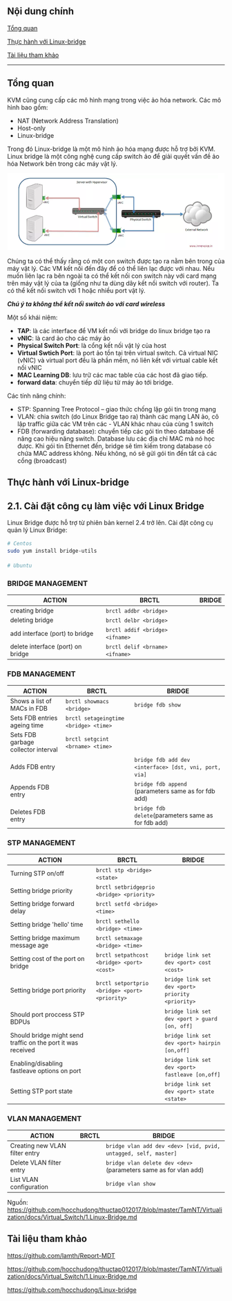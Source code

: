 ## Nội dung chính

[Tổng quan](#tổng-quan)

[Thực hành với Linux-bridge](#thực-hành-với-linux-bridge)

[Tài liệu tham khảo](#tài-liệu-tham-khảo)

___

## Tổng quan

KVM cũng cung cấp các mô hình mạng trong việc ảo hóa network. Các mô hình bao gồm:

- NAT (Network Address Translation)
- Host-only
- Linux-bridge

Trong đó Linux-bridge là một mô hình ảo hóa mạng được hỗ trợ bởi KVM. Linux bridge là một công nghệ cung cấp switch ảo để giải quyết vấn đề ảo hóa Network bên trong các máy vật lý.

<p align="center">
 <img src="../Images/linux-bridge.png" width="">
</p>

Chúng ta có thể thấy rằng có một con switch được tạo ra nằm bên trong của máy vật lý. Các VM kết nối đến đây để có thể liên lạc được với nhau. Nếu muốn liên lạc ra bên ngoài ta có thể kết nối con switch này với card mạng trên máy vật lý của ta (giống như ta dùng dây kết nối switch với router). Ta có thể kết nối switch với 1 hoặc nhiều port vật lý.

**_Chú ý ta không thể kết nối switch ảo với card wireless_**

Một số khái niệm:

- **TAP**: là các interface để VM kết nối với bridge do linux bridge tạo ra
- **vNIC**: là card ảo cho các máy ảo
- **Physical Switch Port**: là cổng kết nối vật lý của host
- **Virtual Swtich Port**: là port ảo tồn tại trên virtual switch. Cả virtual NIC (vNIC) và virtual port đều là phần mềm, nó liên kết với virtual cable kết nối vNIC
- **MAC Learning DB**: lưu trữ các mac table của các host đã giao tiếp.
- **forward data**: chuyển tiếp dữ liệu từ máy ảo tới bridge.

Các tính năng chính:

- STP: Spanning Tree Protocol – giao thức chống lặp gói tin trong mạng
- VLAN: chia switch (do Linux Bridge tạo ra) thành các mạng LAN ảo, cô lập traffic giữa các VM trên các - VLAN khác nhau của cùng 1 switch
- FDB (forwarding database): chuyển tiếp các gói tin theo database để nâng cao hiệu năng switch. Database lưu các địa chỉ MAC mà nó học được. Khi gói tin Ethernet đến, bridge sẽ tìm kiếm trong database có chứa MAC address không. Nếu không, nó sẽ gửi gói tin đến tất cả các cổng (broadcast)

## Thực hành với Linux-bridge

## 2.1. Cài đặt công cụ làm việc với Linux Bridge

Linux Bridge được hỗ trợ từ phiên bản kernel 2.4 trở lên. Cài đặt công cụ quản lý Linux Bridge:

```sh
# Centos
sudo yum install bridge-utils

# Ubuntu

```

### BRIDGE MANAGEMENT

|ACTION|BRCTL|BRIDGE|
|-|-|-|
|creating bridge|`brctl addbr <bridge>`| |
|deleting bridge|`brctl delbr <bridge>`| |
|add interface (port) to bridge| `brctl addif <bridge> <ifname>`| |
|delete interface (port) on bridge |`brctl delif <brname> <ifname>`|  |


### FDB MANAGEMENT

|ACTION|BRCTL|BRIDGE|
|-|-|-|
|Shows a list of MACs in FDB|`brctl showmacs <bridge>`|`bridge fdb show`|
|Sets FDB entries ageing time|`brctl setageingtime  <bridge> <time>`| |
|Sets FDB garbage collector interval|`brctl setgcint <brname> <time>`| |
|Adds FDB entry| |`bridge fdb add dev <interface> [dst, vni, port, via]`|
|Appends FDB entry| |`bridge fdb append` (parameters same as for fdb add)|
|Deletes FDB entry| |`bridge fdb delete`(parameters same as for fdb add)|

### STP MANAGEMENT

|ACTION|BRCTL|BRIDGE|
|-|-|-|
|Turning STP on/off|`brctl stp <bridge> <state>`| |
|Setting bridge priority|`brctl setbridgeprio <bridge> <priority>`| |
|Setting bridge forward delay|`brctl setfd <bridge> <time>`| |
|Setting bridge 'hello' time|`brctl sethello <bridge> <time>`| |
|Setting bridge maximum message age|`brctl setmaxage <bridge> <time>`| |
|Setting cost of the port on bridge|`brctl setpathcost <bridge> <port> <cost>`|`bridge link set dev <port> cost <cost>`|
|Setting bridge port priority|`brctl setportprio <bridge> <port> <priority>`|`bridge link set dev <port> priority <priority>`|
|Should port proccess STP BDPUs| |`bridge link set dev <port > guard [on, off]`|
|Should bridge might send traffic on the port it was received||`bridge link set dev <port> hairpin [on,off]`|
|Enabling/disabling fastleave options on port| |`bridge link set dev <port> fastleave [on,off]`|
|Setting STP port state||`bridge link set dev <port> state <state>`|

### VLAN MANAGEMENT

|ACTION|BRCTL|BRIDGE|
|-|-|-|
|Creating new VLAN filter entry||`bridge vlan add dev <dev> [vid, pvid, untagged, self, master]`|
|Delete VLAN filter entry||`bridge vlan delete dev <dev>` (parameters same as for vlan add)|
|List VLAN configuration||`bridge vlan show`|

Nguồn: <https://github.com/hocchudong/thuctap012017/blob/master/TamNT/Virtualization/docs/Virtual_Switch/1.Linux-Bridge.md>



## Tài liệu tham khảo

<https://github.com/lamth/Report-MDT>

<https://github.com/hocchudong/thuctap012017/blob/master/TamNT/Virtualization/docs/Virtual_Switch/1.Linux-Bridge.md>

<https://github.com/hocchudong/Linux-bridge>
